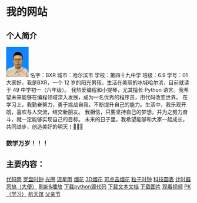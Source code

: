 # 我的网站
## 个人简介

<img src="me.jpg" width="61.25px" height="81.6px" class="ex1"/>
名字：BXR
城市：哈尔滨市
学校：第四十九中学
 班级：6.9
学号：01
大家好，我是BXR，一个 12 岁的阳光男孩，生活在美丽的冰城哈尔滨，目前就读于 49 中学初一（六年级）。
我热爱编程和小提琴，尤其擅长 Python 语言。我希望未来能够在编程领域深入发展，成为一名优秀的程序员，用代码改变世界。
在学习上，我勤奋努力，勇于挑战自我，不断提升自己的能力。生活中，我乐观开朗，喜欢与人交流，结交新朋友。
我相信，只要坚持自己的梦想，并为之努力奋斗，就一定能够实现自己的目标。
未来的日子里，我希望能够和大家一起成长，共同进步，创造美好的明天！💪✨🌈

### 数学万岁！！！
 
## 主要内容：
<a href="https://avrox-163.github.io/coderain/index.html">代码雨</a>
<a href="https://avrox-163.github.io/compass_clock/index.html">罗盘时钟</a>
<a href="https://avrox-163.github.io/aperture/index.html">光圈</a>
<a href="https://avrox-163.github.io/meteor_shower/index.html">流星雨</a>
<a href="https://avrox-163.github.io/firework/index.html">烟花</a>
<a href="https://avrox-163.github.io/3Dfirework/index.html">3D烟花</a>
<a href="https://avrox-163.github.io/ClickFirework/index.html">可点击烟花</a>
<a href="https://avrox-163.github.io/CanvasPixelClock/index.html">粒子时钟</a>
<a href="https://avrox-163.github.io/CircleClock/index.html">科技圆表</a>
<a href="https://avrox-163.github.io/timer/index.html">计时器</a>
<a href="https://avrox-163.github.io/SpoofShit/index.html">恶搞（大便）</a>
<a href="https://avrox-163.github.io/index.html">刷新&播放</a>
<a href="https://avrox-163.github.io/download/python/download.html">下载python源代码</a>
<a href="https://avrox-163.github.io/download/txt/download.html">下载文本文档</a>
<a href="https://avrox-163.github.io/download/photo/download.html">下载图片</a>
<a href="https://avrox-163.github.io/download/video/show.html">观看视频</a>
<a href="https://avrox-163.github.io/PK/index.html">PK（学习）</a>
<a href="https://avrox-163.github.io/space_museum/index.html">航天馆</a>
<a href="https://avrox-163.github.io/FatherDay/index.html">父亲节</a>
